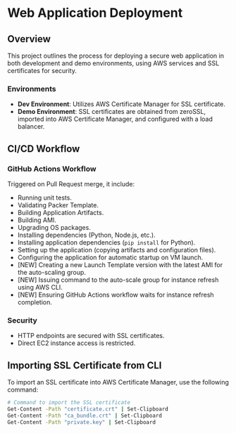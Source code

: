 # Web Application Deployment

## Overview

This project outlines the process for deploying a secure web application in both development and demo environments, using AWS services and SSL certificates for security.

### Environments

- **Dev Environment**: Utilizes AWS Certificate Manager for SSL certificate.
- **Demo Environment**: SSL certificates are obtained from zeroSSL, imported into AWS Certificate Manager, and configured with a load balancer.

## CI/CD Workflow

### GitHub Actions Workflow

Triggered on Pull Request merge, it include:

- Running unit tests.
- Validating Packer Template.
- Building Application Artifacts.
- Building AMI.
- Upgrading OS packages.
- Installing dependencies (Python, Node.js, etc.).
- Installing application dependencies (`pip install` for Python).
- Setting up the application (copying artifacts and configuration files).
- Configuring the application for automatic startup on VM launch.
- [NEW] Creating a new Launch Template version with the latest AMI for the auto-scaling group.
- [NEW] Issuing command to the auto-scale group for instance refresh using AWS CLI.
- [NEW] Ensuring GitHub Actions workflow waits for instance refresh completion.

### Security

- HTTP endpoints are secured with SSL certificates.
- Direct EC2 instance access is restricted.

## Importing SSL Certificate from CLI

To import an SSL certificate into AWS Certificate Manager, use the following command:

```bash
# Command to import the SSL certificate
Get-Content -Path "certificate.crt" | Set-Clipboard
Get-Content -Path "ca_bundle.crt" | Set-Clipboard
Get-Content -Path "private.key" | Set-Clipboard
```
